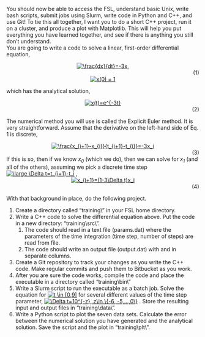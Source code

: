 You should now be able to access the FSL, understand basic Unix, write bash scripts, submit jobs using Slurm, write code in Python and C++, and use Git! To tie this all together, I want you to do a short C++ project, run it on a cluster, and produce a plot with Matplotlib. This will help you put everything you have learned together, and see if there is anything you still don’t understand.  
You are going to write a code to solve a linear, first-order differential equation,  
<div align="center">
<a href="https://www.codecogs.com/eqnedit.php?latex=\frac{dx}{dt}=-3x" target="_blank"><img src="https://latex.codecogs.com/gif.latex?\frac{dx}{dt}=-3x," title="\frac{dx}{dt}=-3x," /></a> </div> <div align="right"> (1)</div>
<div align = "center">
<a href="https://www.codecogs.com/eqnedit.php?latex=x(0)&space;=&space;1" target="_blank"><img src="https://latex.codecogs.com/gif.latex?x(0)&space;=&space;1" title="x(0) = 1" /></a>
</div>
 
which has the analytical solution,
<div align="center">
<a href="https://www.codecogs.com/eqnedit.php?latex=x(t)=e^{-3t}" target="_blank"><img src="https://latex.codecogs.com/gif.latex?x(t)=e^{-3t}" title="x(t)=e^{-3t}" /></a> </div> <div align="right">(2)</div>

The numerical method you will use is called the Explicit Euler method. It is very straightforward. Assume that the derivative on the left-hand side of Eq. 1 is discrete,
<div align="center">
<a href="https://www.codecogs.com/eqnedit.php?latex=\frac{x_{i&plus;1}-x_{i}}{t_{i&plus;1}-t_{i}}=-3x_i" target="_blank"><img src="https://latex.codecogs.com/gif.latex?\frac{x_{i&plus;1}-x_{i}}{t_{i&plus;1}-t_{i}}=-3x_i" title="\frac{x_{i+1}-x_{i}}{t_{i+1}-t_{i}}=-3x_i" /></a> </div> <div align="right">(3)</div>
If this is so, then if we know <i>x<sub>0</sub></i> (which we do), then we can solve for <i>x<sub>1</sub></i> (and all of the others), assuming we pick a discrete time step <a href="https://www.codecogs.com/eqnedit.php?latex=\inline&space;\large&space;\Delta&space;t=t_{i&plus;1}-t_i" target="_blank"><img src="https://latex.codecogs.com/gif.latex?\inline&space;\large&space;\Delta&space;t=t_{i&plus;1}-t_i" title="\large \Delta t=t_{i+1}-t_i" /></a> ,
  
<div align="center">
<a href="https://www.codecogs.com/eqnedit.php?latex=x_{i&plus;1}=(1-3\Delta&space;t)x_i" target="_blank"><img src="https://latex.codecogs.com/gif.latex?x_{i&plus;1}=(1-3\Delta&space;t)x_i" title="x_{i+1}=(1-3\Delta t)x_i" /></a> </div> <div align="right">(4)</div>

With that background in place, do the following project.
1.	Create a directory called “training\” in your FSL home directory.
2.	Write a C++ code to solve the differential equation above. Put the code in a new directory: “training\src\”.
    1.	The code should read in a text file (params.dat) where the parameters of the time integration (time step, number of steps) are read from file.
    2.	The code should write an output file (output.dat) with  and  in separate columns.
3.	Create a Git repository to track your changes as you write the C++ code. Make regular commits and push them to Bitbucket as you work.
4.	After you are sure the code works, compile the code and place the executable in a directory called “training\bin\”
5.	Write a Slurm script to run the executable as a batch job. Solve the equation for <a href="https://www.codecogs.com/eqnedit.php?latex=\inline&space;t&space;\in&space;[0,9]" target="_blank"><img src="https://latex.codecogs.com/gif.latex?\inline&space;t&space;\in&space;[0,9]" title="t \in [0,9]" /></a> for several different values of the time step parameter, <a href="https://www.codecogs.com/eqnedit.php?latex=\inline&space;\Delta&space;t=10^{-z},&space;z\in&space;\{-6,&space;-5,...,0\}." target="_blank"><img src="https://latex.codecogs.com/gif.latex?\inline&space;\Delta&space;t=10^{-z},&space;z\in&space;\{-6,&space;-5,...,0\}" title="\Delta t=10^{-z}, z\in \{-6, -5,...,0\}" /></a> . Store the resulting input and output files in “training\data\”.
6.	Write a Python script to plot the seven data sets. Calculate the error between the numerical solution you have generated and the analytical solution. Save the script and the plot in “training\plt\”.
